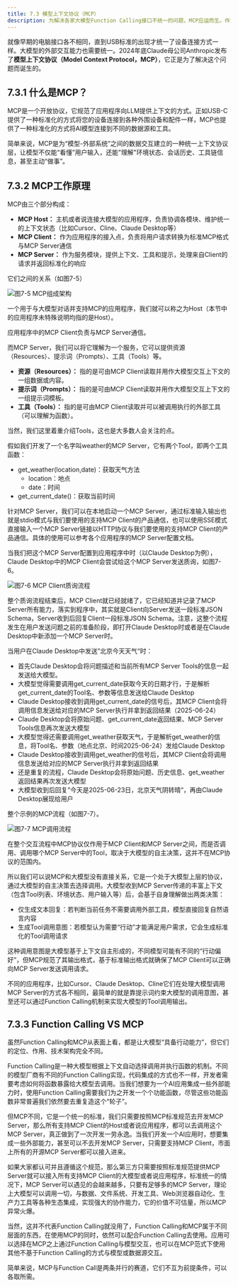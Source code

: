 ```yaml
---
title: 7.3 模型上下文协议（MCP）
description: 为解决各家大模型Function Calling接口不统一的问题，MCP应运而生。作为一个开放标准，MCP规范了模型与外部工具、数据源之间的交互方式，使得开发者可以“一次开发，到处运行”工具服务（MCP Server）。这大大降低了多模型适配的复杂性，促进了一个可互操作的AI工具生态系统的形成，其定位类似于硬件领域的USB标准。
---
```


就像早期的电脑接口各不相同，直到USB标准的出现才统一了设备连接方式一样。大模型的外部交互能力也需要统一。2024年底Claude母公司Anthropic发布了**模型上下文协议（Model Context Protocol，MCP）**，它正是为了解决这个问题而诞生的。


## 7.3.1 什么是MCP？

MCP是一个开放协议，它规范了应用程序向LLM提供上下文的方式。正如USB-C提供了一种标准化的方式将您的设备连接到各种外围设备和配件一样，MCP也提供了一种标准化的方式将AI模型连接到不同的数据源和工具。

简单来说，MCP是为“模型-外部系统”之间的数据交互建立的一种统一上下文协议层，让模型不仅能“看懂”用户输入，还能"理解"环境状态、会话历史、工具链信息，甚至主动“做事”。

## 7.3.2 MCP工作原理

MCP由三个部分构成：

- **MCP Host：** 主机或者说连接大模型的应用程序，负责协调各模块、维护统一的上下文状态（比如Cursor、Cline、Claude Desktop等）
- **MCP Client：** 作为应用程序的接入点，负责将用户请求转换为标准MCP格式与MCP Server通信
- **MCP Server：** 作为服务模块，提供上下文、工具和提示，处理来自Client的请求并返回标准化的响应

它们之间的关系（如图7-5）

![图7-5 MCP组成架构](https://cdn.isboyjc.com/ai-evolution/1756139240243.png)

一个用于与大模型对话并支持MCP的应用程序，我们就可以称之为Host（本节中的应用程序未特殊说明均指的是Host）。

应用程序中的MCP Client负责与MCP Server通信。

而MCP Server，我们可以将它理解为一个服务，它可以提供资源（Resources）、提示词（Prompts）、工具（Tools）等。

- **资源（Resources）：** 指的是可由MCP Client读取并用作大模型交互上下文的一组数据或内容。
- **提示词（Prompts）：** 指的是可由MCP Client读取并用作大模型交互上下文的一组提示词模板。
- **工具（Tools）：** 指的是可由MCP Client读取并可以被调用执行的外部工具（可以理解为函数）。

当然，我们这里着重介绍Tools，这也是大多数人会关注的点。

假如我们开发了一个名字叫weather的MCP Server，它有两个Tool，即两个工具函数：

- get_weather(location,date)：获取天气方法 
  - location：地点
  - date：时间
- get_current_date()：获取当前时间

针对MCP Server，我们可以在本地启动一个MCP Server，通过标准输入输出也就是stdio模式与我们要使用的支持MCP Client的产品通信，也可以使用SSE模式直接输入一个MCP Server链接以HTTP协议与我们要使用的支持MCP Client的产品通信。具体的使用可以参考各个应用程序的MCP Server配置文档。

当我们把这个MCP Server配置到应用程序中时（以Claude Desktop为例），Claude Desktop中的MCP Client会尝试给这个MCP Server发送质询，如图7-6。

![图7-6 MCP Client质询流程](https://cdn.isboyjc.com/ai-evolution/1756139264308.png)

整个质询流程结束后，MCP Client就已经就绪了，它已经知道并记录了MCP Server所有能力，落实到程序中，其实就是Client向Server发送一段标准JSON Schema，Server收到后回复Client一段标准JSON Schema。注意，这整个流程发生在用户发送问题之前的准备阶段，即打开Claude Desktop时或者是在Claude Desktop中新添加一个MCP Server时。

当用户在Claude Desktop中发送”北京今天天气“时：

- 首先Claude Desktop会将问题描述和当前所有MCP Server Tools的信息一起发送给大模型。
- 大模型觉得需要调用get_current_date获取今天的日期才行，于是解析get_current_date的Tool名、参数等信息发送给Claude Desktop
- Claude Desktop接收到调用get_current_date的信号后，其MCP Client会将调用信息发送给对应的MCP Server执行并拿到返回结果（2025-06-24）
- Claude Desktop会将原始问题、get_current_date返回结果、MCP Server Tools信息再次发送大模型
- 大模型觉得还需要调用get_weather获取天气，于是解析get_weather的信息，将Tool名、参数（地点北京、时间2025-06-24）发给Claude Desktop
- Claude Desktop接收到调用get_weather的信号后，其MCP Client会将调用信息发送给对应的MCP Server执行并拿到返回结果
- 还是重复的流程，Claude Desktop会将原始问题、历史信息、get_weather返回结果再次发送大模型
- 大模型收到后回复”今天是2025-06-23日，北京天气阴转晴“，再由Claude Desktop展现给用户

整个示例的MCP流程（如图7-7）。

![图7-7 MCP调用流程](https://cdn.isboyjc.com/ai-evolution/1756139299727.png)

在整个交互流程中MCP协议仅作用于MCP Client和MCP Server之间，而是否调用、调用哪个MCP Server中的Tool，取决于大模型的自主决策，这并不在MCP协议的范围内。

所以我们可以说MCP和大模型没有直接关系，它是一个处于大模型上层的协议，通过大模型的自主决策去选择调用。大模型收到MCP Server传递的丰富上下文（包含Tool列表、环境状态、用户输入等）后，会基于自身理解做出两类决策：

- 仅生成文本回复：若判断当前任务不需要调用外部工具，模型直接回复自然语言内容
- 生成Tool调用意图：若模型认为需要“行动”才能满足用户需求，它会生成标准化的Tool调用请求

这种调用意图是大模型基于上下文自主形成的，不同模型可能有不同的“行动偏好”，但MCP规范了其输出格式，基于标准输出格式就确保了MCP Client可以正确向MCP Server发送调用请求。

不同的应用程序，比如Cursor、Claude Desktop、Cline它们在处理大模型调用MCP Server的方式各不相同，最简单的就是靠提示词约束大模型的调用意图，甚至还可以通过Function Calling机制来实现大模型的Tool调用输出。

## 7.3.3 Function Calling VS MCP

虽然Function Calling和MCP从表面上看，都是让大模型“具备行动能力”，但它们的定位、作用、技术架构完全不同。

Function Calling是一种大模型根据上下文自动选择调用并执行函数的机制。不同的模型厂商有不同的Function Calling实现，代码集成的方式也不一样，开发者需要考虑如何将函数暴露给大模型去调用。当我们想要为一个AI应用集成一些外部能力时，使用Function Calling需要我们为之开发一个个功能函数，尽管这些功能函数非常普遍我们依然要去重复造这个“轮子”。

但MCP不同，它是一个统一的标准，我们只需要按照MCP标准规范去开发MCP Server，那么所有支持MCP Client的Host或者说应用程序，都可以去调用这个MCP Server，真正做到了一次开发一劳永逸。当我们开发一个AI应用时，想要集成一些外部能力，甚至可以不去开发MCP Server，只需要支持MCP Client，市面上所有的开源MCP Server都可以接入进来。

如果大家都认可并且遵循这个规范，那么第三方只需要按照标准规范提供MCP Server就可以接入所有支持MCP Client的大模型或者说应用程序，标准统一的情况下，MCP Server可以遇见的会越来越多，只要有足够多的MCP Server，理论上大模型可以调用一切，与数据、文件系统、开发工具、Web浏览器自动化、生产力工具等各种生态集成，实现强大的协作能力，它的价值不可估量，所以MCP异常火爆。

当然，这并不代表Function Calling就没用了，Function Calling和MCP属于不同层面的东西，在使用MCP的同时，依然可以配合Function Calling去使用。应用可以选择在MCP之上通过Function Calling与模型交互，也可以在MCP范式下使用其他不基于Function Calling的方式与模型或数据源交互。

简单来说，MCP与Function Call是两条并行的赛道，它们不互为前提条件，可以各取所需。